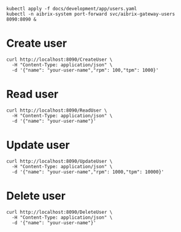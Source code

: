 
```shell
kubectl apply -f docs/development/app/users.yaml
kubectl -n aibrix-system port-forward svc/aibrix-gateway-users 8090:8090 &
```

# Create user
```shell
curl http://localhost:8090/CreateUser \
  -H "Content-Type: application/json" \
  -d '{"name": "your-user-name","rpm": 100,"tpm": 1000}'
```

# Read user
```shell
curl http://localhost:8090/ReadUser \
  -H "Content-Type: application/json" \
  -d '{"name": "your-user-name"}'
```

# Update user
```shell
curl http://localhost:8090/UpdateUser \
  -H "Content-Type: application/json" \
  -d '{"name": "your-user-name","rpm": 1000,"tpm": 10000}'
```

# Delete user
```shell
curl http://localhost:8090/DeleteUser \
  -H "Content-Type: application/json" \
  -d '{"name": "your-user-name"}'
```